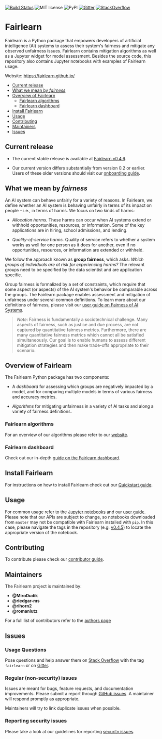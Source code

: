[![Build Status](https://dev.azure.com/responsibleai/fairlearn/_apis/build/status/Nightly?branchName=master)](https://dev.azure.com/responsibleai/fairlearn/_build/latest?definitionId=23&branchName=master) ![MIT license](https://img.shields.io/badge/License-MIT-blue.svg) ![PyPI](https://img.shields.io/pypi/v/fairlearn?color=blue) [![Gitter](https://badges.gitter.im/fairlearn/community.svg)](https://gitter.im/fairlearn/community?utm_source=badge&utm_medium=badge&utm_campaign=pr-badge) [![StackOverflow](https://img.shields.io/badge/StackOverflow-questions-blueviolet)](https://stackoverflow.com/questions/tagged/fairlearn)

# Fairlearn

Fairlearn is a Python package that empowers developers of artificial intelligence (AI) systems to assess their system's fairness and mitigate any observed unfairness issues. Fairlearn contains mitigation algorithms as well as a Jupyter widget for model assessment. Besides the source code, this repository also contains Jupyter notebooks with examples of Fairlearn usage.

Website: https://fairlearn.github.io/

- [Current release](#current-release)
- [What we mean by _fairness_](#what-we-mean-by-fairness)
- [Overview of Fairlearn](#overview-of-fairlearn)
  - [Fairlearn algorithms](#fairlearn-algorithms)
  - [Fairlearn dashboard](#fairlearn-dashboard)
- [Install Fairlearn](#install-fairlearn)
- [Usage](#usage)
- [Contributing](#contributing)
- [Maintainers](#maintainers)
- [Issues](#issues)

## Current release

- The current stable release is available at [Fairlearn v0.4.6](https://github.com/fairlearn/fairlearn/tree/v0.4.6).

- Our current version differs substantially from version 0.2 or earlier. Users of these older versions should visit our [onboarding guide](https://fairlearn.github.io/contributor_guide/development_process.html#onboarding-guide).

## What we mean by _fairness_

An AI system can behave unfairly for a variety of reasons. In Fairlearn, we define whether an AI system is behaving unfairly in terms of its impact on people &ndash; i.e., in terms of harms. We focus on two kinds of harms:

- _Allocation harms._ These harms can occur when AI systems extend or withhold opportunities, resources, or information. Some of the key applications are in hiring, school admissions, and lending.

- _Quality-of-service harms._ Quality of service refers to whether a system works as well for one person as it does for another, even if no opportunities, resources, or information are extended or withheld.

We follow the approach known as **group fairness**, which asks: _Which groups of individuals are at risk for experiencing harms?_ The relevant groups need to be specified by the data scientist and are application specific.

Group fairness is formalized by a set of constraints, which require that some aspect (or aspects) of the AI system's behavior be comparable across the groups. The Fairlearn package enables assessment and mitigation of unfairness under several common definitions.
To learn more about our definitions of fairness, please visit our
[user guide on Fairness of AI Systems](https://fairlearn.github.io/user_guide/fairness_in_machine_learning.html#fairness-of-ai-systems).

>_Note_:
> Fairness is fundamentally a sociotechnical challenge. Many aspects of fairness, such as justice and due process, are not captured by quantitative fairness metrics. Furthermore, there are many quantitative fairness metrics which cannot all be satisfied simultaneously. Our goal is to enable humans to assess different mitigation strategies and then make trade-offs appropriate to their scenario.

## Overview of Fairlearn

The Fairlearn Python package has two components:

- A _dashboard_ for assessing which groups are negatively impacted by a model, and for comparing multiple models in terms of various fairness and accuracy metrics.

- _Algorithms_ for mitigating unfairness in a variety of AI tasks and along a variety of fairness definitions.

### Fairlearn algorithms

For an overview of our algorithms please refer to our [website](https://fairlearn.github.io/user_guide/mitigation.html).

### Fairlearn dashboard

Check out our in-depth [guide on the Fairlearn dashboard](https://fairlearn.github.io/user_guide/assessment.html#fairlearn-dashboard).

## Install Fairlearn

For instructions on how to install Fairlearn check out our [Quickstart guide](https://fairlearn.github.io/quickstart.html).

## Usage

For common usage refer to the [Jupyter notebooks](./notebooks) and our
[user guide](https://fairlearn.github.io/user_guide/index.html).
Please note that our APIs are subject to change, so notebooks downloaded
from `master` may not be compatible with Fairlearn installed with `pip`.
In this case, please navigate the tags in the repository
(e.g. [v0.4.5](https://github.com/fairlearn/fairlearn/tree/v0.4.5))
to locate the appropriate version of the notebook.

## Contributing

To contribute please check our
[contributor guide](https://fairlearn.github.io/contributor_guide/index.html).

## Maintainers

The Fairlearn project is maintained by:

- **@MiroDudik**
- **@riedgar-ms**
- **@rihorn2**
- **@romanlutz**

For a full list of contributors refer to the [authors page](./AUTHORS.md)

## Issues

### Usage Questions

Pose questions and help answer them on [Stack
Overflow](https://stackoverflow.com/questions/tagged/fairlearn) with the tag
`fairlearn` or on [Gitter](https://gitter.im/fairlearn/community#).

### Regular (non-security) issues

Issues are meant for bugs, feature requests, and documentation improvements.
Please submit a report through
[GitHub issues](https://github.com/fairlearn/fairlearn/issues). A maintainer
will respond promptly as appropriate.

Maintainers will try to link duplicate issues when possible.

### Reporting security issues

Please take a look at our guidelines for reporting [security issues](./SECURITY.md).
